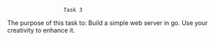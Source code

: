                       Task 3
The purpose of this task to: Build a simple web server in go. Use your creativity to enhance it.

